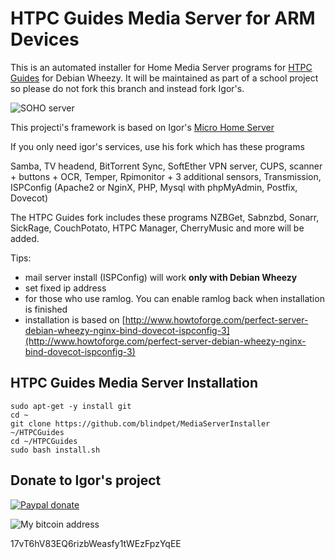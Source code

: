 HTPC Guides Media Server for ARM Devices
========================

This is an automated installer for Home Media Server programs for [HTPC Guides](http://www.htpcguides.com) for Debian Wheezy. It will be maintained as part of a school project so please do not fork this branch and instead fork Igor's.

![SOHO server](http://www.htpcguides.com/wp-content/uploads/2015/05/HTPC-Guides-installer-Main-screen-600x331.png)

This projecti's framework is based on Igor's [Micro Home Server](http://www.igorpecovnik.com/2013/12/10/micro-home-server/)

If you only need igor's services, use his fork which has these programs

Samba, TV headend, BitTorrent Sync, SoftEther VPN server, CUPS, scanner + buttons + OCR, Temper, Rpimonitor + 3 additional sensors, Transmission, ISPConfig  (Apache2 or NginX, PHP, Mysql with phpMyAdmin, Postfix, Dovecot)

The HTPC Guides fork includes these programs
NZBGet, Sabnzbd, Sonarr, SickRage, CouchPotato, HTPC Manager, CherryMusic and more will be added.

Tips:
- mail server install (ISPConfig) will work **only with Debian Wheezy**
- set fixed ip address
- for those who use ramlog. You can enable ramlog back when installation is finished
- installation is based on [http://www.howtoforge.com/perfect-server-debian-wheezy-nginx-bind-dovecot-ispconfig-3](http://www.howtoforge.com/perfect-server-debian-wheezy-nginx-bind-dovecot-ispconfig-3)

HTPC Guides Media Server Installation
------------------

```shell
sudo apt-get -y install git
cd ~
git clone https://github.com/blindpet/MediaServerInstaller ~/HTPCGuides
cd ~/HTPCGuides
sudo bash install.sh
```

Donate to Igor's project
------------------

[![Paypal donate](https://www.paypalobjects.com/en_US/i/btn/btn_donate_SM.gif)](https://www.paypal.com/cgi-bin/webscr?cmd=_s-xclick&hosted_button_id=CUYH2KR36YB7W)

![My bitcoin address](http://www.igorpecovnik.com/wp-content/uploads/2014/10/bitcoinigor.png)

17vT6hV83EQ6rizbWeasfy1tWEzFpzYqEE
